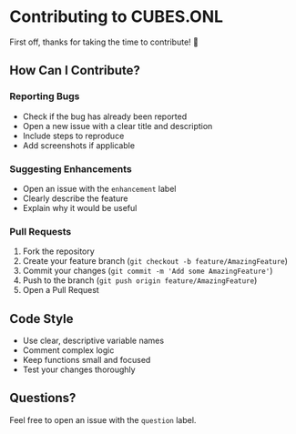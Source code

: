 # Contributing to CUBES.ONL

First off, thanks for taking the time to contribute! 🎉

## How Can I Contribute?

### Reporting Bugs
- Check if the bug has already been reported
- Open a new issue with a clear title and description
- Include steps to reproduce
- Add screenshots if applicable

### Suggesting Enhancements
- Open an issue with the `enhancement` label
- Clearly describe the feature
- Explain why it would be useful

### Pull Requests
1. Fork the repository
2. Create your feature branch (`git checkout -b feature/AmazingFeature`)
3. Commit your changes (`git commit -m 'Add some AmazingFeature'`)
4. Push to the branch (`git push origin feature/AmazingFeature`)
5. Open a Pull Request

## Code Style
- Use clear, descriptive variable names
- Comment complex logic
- Keep functions small and focused
- Test your changes thoroughly

## Questions?
Feel free to open an issue with the `question` label.
